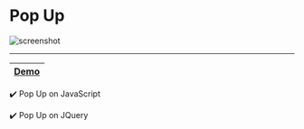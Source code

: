 # Pop Up
![screenshot](https://github.com/citrusonya/pop-up/blob/main/screenshot.gif)
____
| [Demo](https://citrusonya.github.io/popUp/) |
|:---------:|

:heavy_check_mark: Pop Up on JavaScript

:heavy_check_mark: Pop Up on JQuery
